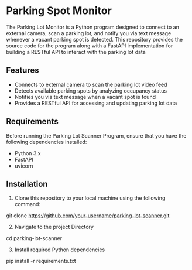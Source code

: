 # Parking Spot Monitor

The Parking Lot Monitor is a Python program designed to connect to an external camera, scan a parking lot, and notify you via text message whenever a vacant parking spot is detected. This repository provides the source code for the program along with a FastAPI implementation for building a RESTful API to interact with the parking lot data

## Features

- Connects to external camera to scan the parking lot video feed
- Detects available parking spots by analyzing occupancy status
- Notifies you via text message when a vacant spot is found
- Provides a RESTful API for accessing and updating parking lot data


## Requirements

Before running the Parking Lot Scanner Program, ensure that you have the following dependencies installed:

- Python 3.x
- FastAPI
- uvicorn

## Installation

1. Clone this repository to your local machine using the following command:


git clone https://github.com/your-username/parking-lot-scanner.git


2. Navigate to the project Directory

cd parking-lot-scanner


3. Install required Python dependencies

pip install -r requirements.txt
